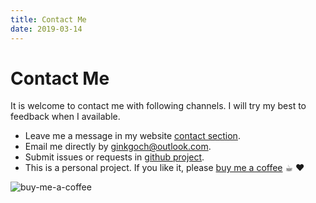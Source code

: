 ```yaml
---
title: Contact Me
date: 2019-03-14
---
```

# Contact Me

It is welcome to contact me with following channels. I will try my best to feedback when I available.

* Leave me a message in my website [contact section](https://ginkgoch.com/index.html#contact). 
* Email me directly by [ginkgoch@outlook.com](mailto:ginkgoch@outlook.com).
* Submit issues or requests in [github project](https://github.com/ginkgoch/node-map/projects/1?add_cards_query=is%3Aopen).
* This is a personal project. If you like it, please [buy me a coffee](https://paypal.me/ginkgoch101) ☕︎ ♥︎

![buy-me-a-coffee](/assets/meta-buy-me-a-coffee.png) 